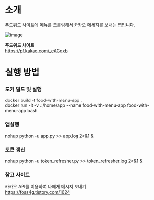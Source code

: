 # 소개
푸드위드 사이트에 메뉴를 크롤링해서 카카오 메세지를 보내는 앱입니다.  

![image](https://github.com/zos612/food-with-menu-app/assets/13166673/8aa070d6-eb2f-49ba-bf13-7c544a9066b9)

**푸드위드 사이트**   
https://pf.kakao.com/_eAGqxb    
# 실행 방법
### 도커 빌드 및 실행
docker build -t food-with-menu-app .   
docker run -it -v .:/home/app --name food-with-menu-app food-with-menu-app bash
### 앱실행
nohup python -u app.py >> app.log 2>&1 &   
### 토큰 갱신
nohup python -u token_refresher.py >> token_refresher.log 2>&1 &   
### 참고 사이트
카카오 API를 이용하여 나에게 메시지 보내기   
https://foss4g.tistory.com/1624 
